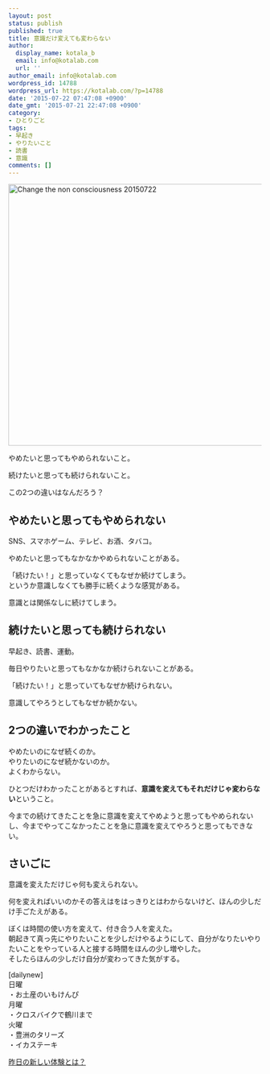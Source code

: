 ```yaml
---
layout: post
status: publish
published: true
title: 意識だけ変えても変わらない
author:
  display_name: kotala_b
  email: info@kotalab.com
  url: ''
author_email: info@kotalab.com
wordpress_id: 14788
wordpress_url: https://kotalab.com/?p=14788
date: '2015-07-22 07:47:08 +0900'
date_gmt: '2015-07-21 22:47:08 +0900'
category:
- ひとりごと
tags:
- 早起き
- やりたいこと
- 読書
- 意識
comments: []
---
```

<p><img src="https://kotalab.com/wp-content/uploads/2015/07/change-the-non-consciousness_20150722.jpg" alt="Change the non consciousness 20150722" width="780" height ="520" class="aligncenter size-large" /></p>
<p>やめたいと思ってもやめられないこと。</p>
<p>続けたいと思っても続けられないこと。</p>
<p>この2つの違いはなんだろう？</p>
<p><!--more--></p>
<h2>やめたいと思ってもやめられない</h2>
<p>SNS、スマホゲーム、テレビ、お酒、タバコ。</p>
<p>やめたいと思ってもなかなかやめられないことがある。</p>
<p>「続けたい！」と思っていなくてもなぜか続けてしまう。<br />
というか意識しなくても勝手に続くような感覚がある。</p>
<p>意識とは関係なしに続けてしまう。</p>
<h2>続けたいと思っても続けられない</h2>
<p>早起き、読書、運動。</p>
<p>毎日やりたいと思ってもなかなか続けられないことがある。</p>
<p>「続けたい！」と思っていてもなぜか続けられない。</p>
<p>意識してやろうとしてもなぜか続かない。</p>
<h2>2つの違いでわかったこと</h2>
<p>やめたいのになぜ続くのか。<br />
やりたいのになぜ続かないのか。<br />
よくわからない。</p>
<p>ひとつだけわかったことがあるとすれば、<strong>意識を変えてもそれだけじゃ変わらない</strong>ということ。</p>
<p>今までの続けてきたことを急に意識を変えてやめようと思ってもやめられないし、今までやってこなかったことを急に意識を変えてやろうと思ってもできない。</p>
<h2>さいごに</h2>
<p>意識を変えただけじゃ何も変えられない。</p>
<p>何を変えればいいのかその答えはをはっきりとはわからないけど、ほんの少しだけ手ごたえがある。</p>
<p>ぼくは時間の使い方を変えて、付き合う人を変えた。<br />
朝起きて真っ先にやりたいことを少しだけやるようにして、自分がなりたいやりたいことをやっている人と接する時間をほんの少し増やした。<br />
そしたらほんの少しだけ自分が変わってきた気がする。</p>
<p>[dailynew]<br />
日曜<br />
・お土産のいもけんぴ<br />
月曜<br />
・クロスバイクで鶴川まで<br />
火曜<br />
・豊洲のタリーズ<br />
・イカステーキ</p>
<p><a href="https://kotalab.com/lets-start-1day1new" title="昨日の新しい体験とは？">昨日の新しい体験とは？</a></p>
<div class="clear"></div>
